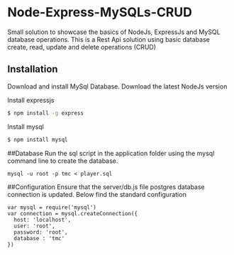 # Node-Express-MySQLs-CRUD
Small solution to showcase the basics of NodeJs, ExpressJs and MySQL database operations.
This is a Rest Api solution using basic database create, read, update and delete operations (CRUD)

## Installation
Download and install MySql Database.
Download the latest NodeJs version

Install expressjs
```bash
$ npm install -g express
```
Install mysql
```bash
$ npm install mysql
```

##Database
Run the sql script in the application folder using the mysql command line to create the database.

```mysql
mysql -u root -p tmc < player.sql
```

##Configuration
Ensure that the server/db.js file postgres database connection is updated. Below find the standard configuration
```
var mysql = require('mysql')
var connection = mysql.createConnection({
  host: 'localhost',
  user: 'root',
  password: 'root',
  database : 'tmc'
})

```



